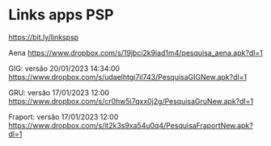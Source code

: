 # Links apps PSP
https://bit.ly/linkspsp

Aena
https://www.dropbox.com/s/19jbci2k9iad1m4/pesquisa_aena.apk?dl=1

GIG: versão 20/01/2023  14:34:00
https://www.dropbox.com/s/udaelhtgi7il743/PesquisaGIGNew.apk?dl=1
 
GRU: versão 17/01/2023  12:00
https://www.dropbox.com/s/cr0hw5i7qxx0j2g/PesquisaGruNew.apk?dl=1
 
Fraport: versão 17/01/2023  12:00
https://www.dropbox.com/s/it2k3s9xa54u0q4/PesquisaFraportNew.apk?dl=1















 




